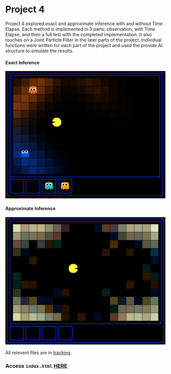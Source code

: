 # Project 4

Project 4 explored exact and approximate inference with and without Time Elapse. Each method is implemented in 3 parts: observation, with Time Elapse, and then a full test with the completed implementation. It also touches on a Joint Particle Filter in the later parts of the project. Individual functions were written for each part of the project and used the provide AI structure to simulate the results.

#### Exact Inference
<img src="./busters.png" alt="Exact Inference" width="500"/>

#### Approximate Inference
<img src="./disperse.png" alt="Approximate Inference" width="500"/>

All relevent files are in [tracking](./tracking/).

### Access `index.html` [HERE](https://htmlpreview.github.io/?https://github.com/joe-arbo/joe-arbo/blob/main/Artificial%20Intelligence/p4/index.html)

